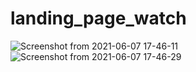 # landing_page_watch

![Screenshot from 2021-06-07 17-46-11](https://user-images.githubusercontent.com/71354731/121085546-635ed000-c7b8-11eb-83f5-43ca9f1709ea.png)
![Screenshot from 2021-06-07 17-46-29](https://user-images.githubusercontent.com/71354731/121085550-648ffd00-c7b8-11eb-89fb-19dfb6c7aeba.png)
